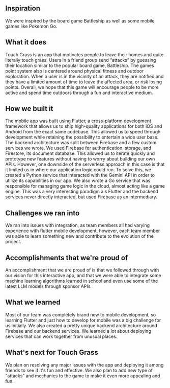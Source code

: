 ## Inspiration
We were inspired by the board game Battleship as well as some mobile games like Pokemon Go.


## What it does

Touch Grass is an app that motivates people to leave their homes and quite literally touch grass. Users in a friend group send “attacks” by guessing their location similar to the popular board game, Battleship. The games point system also is centered around physical fitness and outdoor exploration. When a user is in the vicinity of an attack, they are notified and they have a limited amount of time to leave the affected area, or risk losing points. Overall, we hope that this game will encourage people to be more active and spend time outdoors through a fun and interactive medium.

## How we built it

The mobile app was built using Flutter, a cross-platform development framework that allows us to ship high-quality applications for both iOS and Android from the exact same codebase. This allowed us to speed through development while retaining the possibility to entertain a wide user base. The backend architecture was split between Firebase and a few custom services we wrote. We used Firebase for authentication, storage, and Firestore, its document database. This allowed us to iterate quickly and prototype new features without having to worry about building our own APIs. However, one downside of the serverless approach in this case is that it limited us in where our application logic could run. To solve this, we created a Python service that interacted with the Gemini API in order to utilize its capabilities in our app. We also wrote a Go service that was responsible for managing game logic in the cloud, almost acting like a game engine. This was a very interesting paradigm a
s Flutter and the backend services never directly interacted, but used Firebase as an intermediary.

## Challenges we ran into
We ran into issues with integration, as team members all had varying experience with flutter mobile development, however, each team member was able to learn something new and contribute to the evolution of the project. 

## Accomplishments that we're proud of
An accomplishment that we are proud of is that we followed through with our vision for this interactive app, and that we were able to integrate some machine learning algorithms learned in school and even use some of the latest LLM models through sponsor APIs. 

## What we learned
Most of our team was completely brand new to mobile development, so learning Flutter and just how to develop for mobile was a big challenge for us initially. We also created a pretty unique backend architecture around Firebase and our backend services. We learned a lot about deploying services that can work together from unusual places.

## What's next for Touch Grass
We plan on resolving any major issues with the app and deploying it among friends to see if it's fun and effective. We also plan to add new type of “attacks” and mechanics to the game to make it even more appealing and fun.
